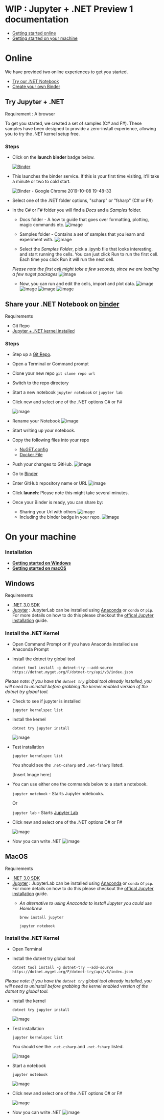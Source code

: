 # WIP : Jupyter + .NET Preview 1 documentation 

- [Getting started online](#online)
- [Getting started on your machine](#on-your-machine) 

# Online

We have provided two online experiences to get you started. 

- [Try our .NET Notebook](#try-jupyter--net)
- [Create your own Binder](#deploy---share-your-net-notebook-on-binder)

## Try Jupyter + .NET 

Requirement :  A browser

To get you started, we created a set of samples (C# and F#).  These samples have been designed to provide a zero-install experience, allowing you to try the .NET kernel setup free.

### Steps

- Click on the **launch binder** badge below. 

   [![Binder](https://mybinder.org/badge_logo.svg)](https://mybinder.org/v2/gh/dotnet/try/master)


- This launches the binder service. If this is your first time visiting, it'll take a minute or two to cold start.

    ![Binder - Google Chrome 2019-10-08 19-48-33](https://user-images.githubusercontent.com/2546640/66441636-c9a0b780-ea05-11e9-9554-caf4fd7dfcde.gif)

-  Select one of the .NET folder options, "scharp" or "fsharp" (C# or F#)
-  In the C# or F# folder you will find a *Docs* and a *Samples* folder.
    - Docs folder - A how to guide that goes over formatting, plotting, magic commands etc. 
    ![image](https://user-images.githubusercontent.com/2546640/66443156-fb1c8180-ea0b-11e9-9a75-c9e8a0b415ab.png)

    - Samples folder - Contains a set of samples that you learn and experiment with. 
    ![image](https://user-images.githubusercontent.com/2546640/66443240-4b93df00-ea0c-11e9-8bf2-57dd9394e0af.png)

    - Select the *Samples Folder*, pick a .ipynb file that looks interesting, and start running the cells. You can just click Run to run the first cell. Each time you click Run it will run the next cell. 
     
     *Please note the first cell might take a few seconds, since we are loading a few nuget packages*
        ![image](https://user-images.githubusercontent.com/2546640/66443801-7717c900-ea0e-11e9-89ce-00169c6b2815.png)

     - Now, you can run and edit the cells, import and plot data. 
     ![image](https://user-images.githubusercontent.com/2546640/66444711-45a0fc80-ea12-11e9-920c-d62dcd6fb365.png)
     ![image](https://user-images.githubusercontent.com/2546640/66444747-6b2e0600-ea12-11e9-8934-d352ed07b532.png)
     ![image](https://user-images.githubusercontent.com/2546640/66444785-89940180-ea12-11e9-8c98-4ce5c1dfc1a4.png)
     ![image](https://user-images.githubusercontent.com/2546640/66444810-a92b2a00-ea12-11e9-855f-c933d3367778.png)

## Share your .NET Notebook on [binder](https://mybinder.org/)

Requirements 
-  Git Repo
-  [Jupyter + .NET kernel installed](#on-your-machine) 

### Steps
- Step up a [Git Repo](https://help.github.com/en/articles/create-a-repo).
- Open a Terminal or Command prompt 
- Clone your new repo `git clone repo url`
- Switch to the repo directory 
- Start a new notebook
    `jupyter notebook` or `jupyter lab`
- Click new and select one of the .NET options C# or F#

    ![image](https://user-images.githubusercontent.com/2546640/66432173-70c42580-e9eb-11e9-895e-d08cb2f5c54d.png)    
- Rename your Notebook
    ![image](https://user-images.githubusercontent.com/2546640/66717693-ec3a2400-eda9-11e9-810d-099442c3e86c.png)
- Start writing up your notebook. 
- Copy the following files into your repo 
    - [NuGET.config](https://github.com/dotnet/try/blob/master/NuGet.config)
    - [Docker File](https://github.com/dotnet/try/blob/master/Dockerfile)
- Push your changes to GitHub.
![image](https://user-images.githubusercontent.com/2546640/66759667-aabf7c80-ee6e-11e9-9f2c-866b208c785d.png)
- Go to [Binder](https://mybinder.org/)
- Enter GitHub repository name or URL
![image](https://user-images.githubusercontent.com/2546640/66759813-ee19eb00-ee6e-11e9-9f03-410a7b20a1de.png)
- Click **launch**: Please note this might take several minutes.
- Once your Binder is ready, you can share by:  
    - Sharing your Url  with others 
      ![image](https://user-images.githubusercontent.com/2546640/66761247-a052b200-ee71-11e9-8afe-9aaaa3bb70b5.png)
    - Including the binder badge in your repo.
    ![image](https://user-images.githubusercontent.com/2546640/66761314-bfe9da80-ee71-11e9-8b9c-0668d03942bd.png)

# On your machine

### Installation 
- [**Getting started on Windows**](#windows)
- [**Getting started on macOS**](#macos)

## Windows 

Requirements
- [.NET 3.0 SDK](https://dotnet.microsoft.com/download)
- [Jupyter](https://jupyter.org/install) : JupyterLab can be installed using [Anaconda](https://www.anaconda.com/distribution) or  `conda` or `pip`. For more details on how to do this please checkout the [offical Jupyter installation](https://jupyter.org/install) guide.

### Install the .NET Kernel
- Open Command Prompt or if you have Anaconda installed use Anaconda Prompt
- Install the dotnet try global tool

    `dotnet tool install -g dotnet-try --add-source https://dotnet.myget.org/F/dotnet-try/api/v3/index.json`

*Please note: If you have the `dotnet try` global tool already installed, you will need to uninstall before grabbing the kernel enabled version of the dotnet try global tool.*
- Check to see if jupyter is installed 

    `jupyter kernelspec list`
- Install the kernel 

    `dotnet try jupyter install`
    
    ![image](https://user-images.githubusercontent.com/2546640/63954737-93106e00-ca51-11e9-8c72-939f3f558d05.png)

- Test installation 

    `jupyter kernelspec list`

    You should see the `.net-csharp`  and `.net-fsharp` listed.

    [Insert Image here]
-  You can use either one the commands below to a start a notebook.  

    `jupyter notebook` - Starts Jupyter notebooks.

    Or
   
    `jupyter lab` - Starts [Jupyter Lab](https://blog.jupyter.org/jupyterlab-is-ready-for-users-5a6f039b8906)
- Click new and select one of the .NET options C# or F#

    ![image](https://user-images.githubusercontent.com/2546640/66432173-70c42580-e9eb-11e9-895e-d08cb2f5c54d.png)    

-  Now you can write .NET 
    ![image](https://user-images.githubusercontent.com/2546640/66432344-d9ab9d80-e9eb-11e9-9a88-cdd9a349b58f.png)
## MacOS
Requirements
- [.NET 3.0 SDK](https://dotnet.microsoft.com/download)
- [Jupyter](https://jupyter.org/install) : JupyterLab can be installed using [Anaconda](https://www.anaconda.com/distribution) or  `conda` or `pip`. For more details on how to do this please checkout the [offical Jupyter installation](https://jupyter.org/install) guide.
    - *An alternative to using Anaconda to install Jupyter you could use Homebrew.*
    
        `brew install jupyter`

        `jupyter notebook`

### Install the .NET Kernel
- Open Terminal 
- Install the dotnet try global tool

    `dotnet tool install -g dotnet-try --add-source https://dotnet.myget.org/F/dotnet-try/api/v3/index.json`

*Please note: If you have the `dotnet try` global tool already installed, you will need to uninstall before grabbing the kernel enabled version of the dotnet try global tool.*

- Install the kernel 

    `dotnet try jupyter install`

    ![image](https://user-images.githubusercontent.com/2546640/66361692-a6b2cc80-e94d-11e9-913d-f6062d460cc9.png)

- Test installation 

    `jupyter kernelspec list`

    You should see the `.net-csharp`  and `.net-fsharp` listed.

    ![image](https://user-images.githubusercontent.com/2546640/66361581-4e7bca80-e94d-11e9-9312-1c672cba6596.png)

-  Start a notebook 

    `jupyter notebook`

    ![image](https://user-images.githubusercontent.com/2546640/66431857-d532b500-e9ea-11e9-9203-e5626fc3aa67.png)


- Click new and select one of the .NET options C# or F#

    ![image](https://user-images.githubusercontent.com/2546640/66432173-70c42580-e9eb-11e9-895e-d08cb2f5c54d.png)    

-  Now you can write .NET 
    ![image](https://user-images.githubusercontent.com/2546640/66432344-d9ab9d80-e9eb-11e9-9a88-cdd9a349b58f.png)



